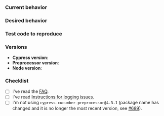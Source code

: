 ### Current behavior

<!-- A description including screenshots, stack traces, DEBUG logs, etc. -->

### Desired behavior

<!-- A clear description of what you want to happen. -->

### Test code to reproduce

<!-- Preferably link to another, minimal Git repository that illustrates the issue. -->

### Versions

* **Cypress version**:
* **Preprocessor version**:
* **Node version**:

### Checklist

- [ ] I've read the [FAQ](https://github.com/badeball/cypress-cucumber-preprocessor/blob/master/docs/faq.md).
- [ ] I've read [Instructions for logging issues](https://github.com/badeball/cypress-cucumber-preprocessor/blob/master/CONTRIBUTING.md#instructions-for-logging-issues).
- [ ] I'm not using `cypress-cucumber-preprocessor@4.3.1` (package name has changed and it is no longer the most recent version, see [#689](https://github.com/badeball/cypress-cucumber-preprocessor/issues/689)).
